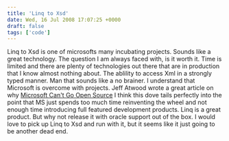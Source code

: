 ```yaml
---
title: 'Linq to Xsd'
date: Wed, 16 Jul 2008 17:07:25 +0000
draft: false
tags: ['code']
---
```


Linq to Xsd is one of microsofts many incubating projects. Sounds like a great technology. The question I am always faced with, is it worth it. Time is limited and there are plenty of technologies out there that are in production that I know almost nothing about. The ablility to access Xml in a strongly typed manner. Man that sounds like a no brainer. I understand that Microsoft is overcome with projects. Jeff Atwood wrote a great article on why [Microsoft Can't Go Open Source](http://www.codinghorror.com/blog/archives/001144.html) I think this dove tails perfectly into the point that MS just spends too much time reinventing the wheel and not enough time introducing full featured development products. Linq is a great product. But why not release it with oracle support out of the box. I would love to pick up Linq to Xsd and run with it, but it seems like it just going to be another dead end.